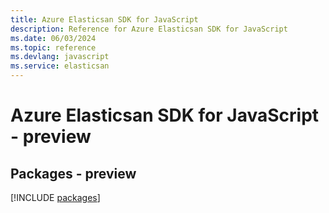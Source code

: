 ```yaml
---
title: Azure Elasticsan SDK for JavaScript
description: Reference for Azure Elasticsan SDK for JavaScript
ms.date: 06/03/2024
ms.topic: reference
ms.devlang: javascript
ms.service: elasticsan
---
```

# Azure Elasticsan SDK for JavaScript - preview
## Packages - preview
[!INCLUDE [packages](elasticsan-index.md)]